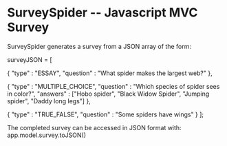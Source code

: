 SurveySpider -- Javascript MVC Survey
============

SurveySpider generates a survey from a JSON array of the form:


surveyJSON = [

  { "type" : "ESSAY",
    "question" : "What spider makes the largest web?" },

  { "type" : "MULTIPLE_CHOICE",
    "question" : "Which species of spider sees in color?",
    "answers" : ["Hobo spider",
                 "Black Widow Spider",
                 "Jumping spider",
                 "Daddy long legs"] },
    
  { "type" : "TRUE_FALSE",
    "question" : "Some spiders have wings" } ];


The completed survey can be accessed in JSON format with: app.model.survey.toJSON()
